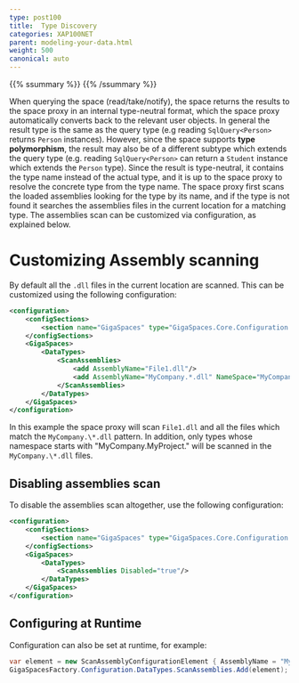 ```yaml
---
type: post100
title:  Type Discovery
categories: XAP100NET
parent: modeling-your-data.html
weight: 500
canonical: auto
---
```


{{% ssummary %}} {{% /ssummary %}}

When querying the space (read/take/notify), the space returns the results to the space proxy in an internal type-neutral format, which the space proxy automatically converts back to the relevant user objects. In general the result type is the same as the query type (e.g reading `SqlQuery<Person>` returns `Person` instances). However, since the space supports **type polymorphism**, the result may also be of a different subtype which extends the query type (e.g. reading `SqlQuery<Person>` can return a `Student` instance  which extends the `Person` type). Since the result is type-neutral, it contains the type name instead of the actual type, and it is up to the space proxy to resolve the concrete type from the type name. The space proxy first scans the loaded assemblies looking for the type by its name, and if the type is not found it searches the assemblies files in the current location for a matching type. The assemblies scan can be customized via configuration, as explained below.

# Customizing Assembly scanning

By default all the `.dll` files in the current location are scanned. This can be customized using the following configuration:


```xml
<configuration>
    <configSections>
        <section name="GigaSpaces" type="GigaSpaces.Core.Configuration.GigaSpacesCoreConfiguration, GigaSpaces.Core"/>
    </configSections>
    <GigaSpaces>
        <DataTypes>
            <ScanAssemblies>
                <add AssemblyName="File1.dll"/>
                <add AssemblyName="MyCompany.*.dll" NameSpace="MyCompany.MyProject."/>
            </ScanAssemblies>
        </DataTypes>
    </GigaSpaces>
</configuration>
```

In this example the space proxy will scan `File1.dll` and all the files which match the `MyCompany.\*.dll` pattern. In addition, only types whose namespace starts with "MyCompany.MyProject." will be scanned in the `MyCompany.\*.dll` files.

## Disabling assemblies scan

To disable the assemblies scan altogether, use the following configuration:


```xml
<configuration>
    <configSections>
        <section name="GigaSpaces" type="GigaSpaces.Core.Configuration.GigaSpacesCoreConfiguration, GigaSpaces.Core"/>
    </configSections>
    <GigaSpaces>
        <DataTypes>
            <ScanAssemblies Disabled="true"/>
        </DataTypes>
    </GigaSpaces>
</configuration>
```

## Configuring at Runtime

Configuration can also be set at runtime, for example:


```csharp
var element = new ScanAssemblyConfigurationElement { AssemblyName = "MyCompany.*.dll", NameSpace = "MyCompany.MyProject." };
GigaSpacesFactory.Configuration.DataTypes.ScanAssemblies.Add(element);
```
